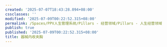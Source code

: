 ```yaml
---
created: '2025-07-07T18:43:28.094+08:00'
cssclasses: ''
modified: '2025-07-09T00:22:52.315+08:00'
permalink: /Spaces/PPV人生管理系统/Pillars - 经营领域/Pillars - 人生经营领域/运动/增肌减脂计划/力量训练动作库/器械内收夹胸.md
publish: true
published: '2025-07-09T00:22:52.315+08:00'
title: 器械内收夹胸
---
```

